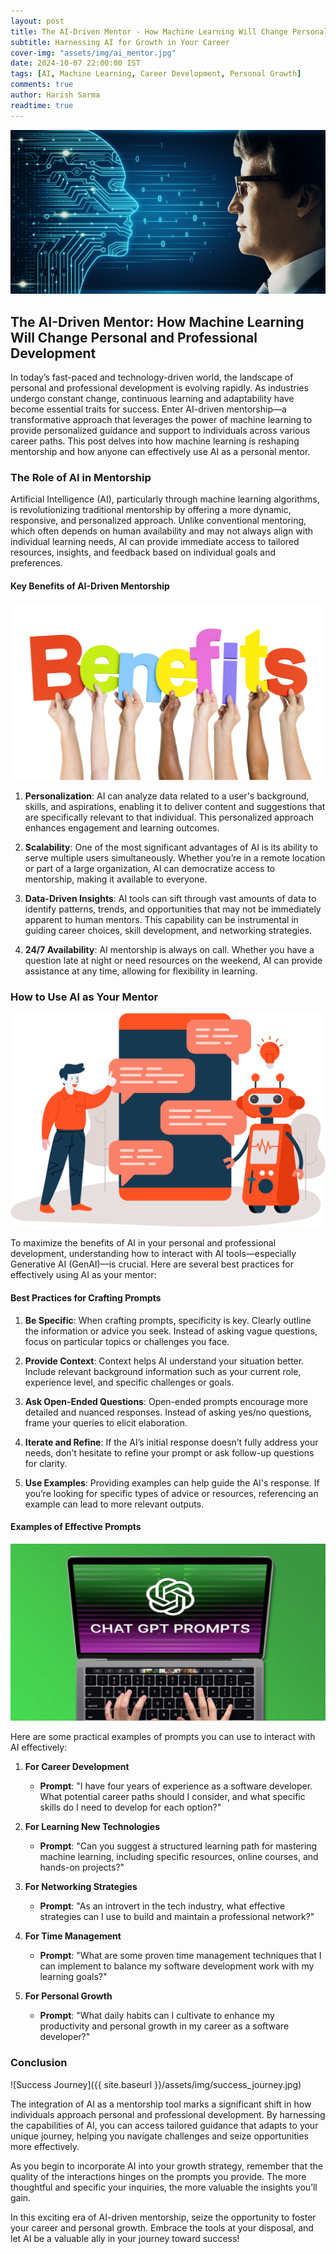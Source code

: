 ```yaml
---
layout: post
title: The AI-Driven Mentor - How Machine Learning Will Change Personal and Professional Development
subtitle: Harnessing AI for Growth in Your Career
cover-img: "assets/img/ai_mentor.jpg"
date: 2024-10-07 22:00:00 IST
tags: [AI, Machine Learning, Career Development, Personal Growth]
comments: true
author: Harish Sarma
readtime: true
---
```


![AI Mentor](/assets/img/ai_mentor.jpg)

## The AI-Driven Mentor: How Machine Learning Will Change Personal and Professional Development

In today’s fast-paced and technology-driven world, the landscape of personal and professional development is evolving rapidly. As industries undergo constant change, continuous learning and adaptability have become essential traits for success. Enter AI-driven mentorship—a transformative approach that leverages the power of machine learning to provide personalized guidance and support to individuals across various career paths. This post delves into how machine learning is reshaping mentorship and how anyone can effectively use AI as a personal mentor.

### The Role of AI in Mentorship

Artificial Intelligence (AI), particularly through machine learning algorithms, is revolutionizing traditional mentorship by offering a more dynamic, responsive, and personalized approach. Unlike conventional mentoring, which often depends on human availability and may not always align with individual learning needs, AI can provide immediate access to tailored resources, insights, and feedback based on individual goals and preferences.

#### Key Benefits of AI-Driven Mentorship

![Key Benefits](/assets/img/key_benefits.jpg)

1. **Personalization**: AI can analyze data related to a user's background, skills, and aspirations, enabling it to deliver content and suggestions that are specifically relevant to that individual. This personalized approach enhances engagement and learning outcomes.

2. **Scalability**: One of the most significant advantages of AI is its ability to serve multiple users simultaneously. Whether you’re in a remote location or part of a large organization, AI can democratize access to mentorship, making it available to everyone.

3. **Data-Driven Insights**: AI tools can sift through vast amounts of data to identify patterns, trends, and opportunities that may not be immediately apparent to human mentors. This capability can be instrumental in guiding career choices, skill development, and networking strategies.

4. **24/7 Availability**: AI mentorship is always on call. Whether you have a question late at night or need resources on the weekend, AI can provide assistance at any time, allowing for flexibility in learning.

### How to Use AI as Your Mentor

![Using AI as Mentor](/assets/img/using_ai_mentor.jpg)

To maximize the benefits of AI in your personal and professional development, understanding how to interact with AI tools—especially Generative AI (GenAI)—is crucial. Here are several best practices for effectively using AI as your mentor:

#### Best Practices for Crafting Prompts

1. **Be Specific**: When crafting prompts, specificity is key. Clearly outline the information or advice you seek. Instead of asking vague questions, focus on particular topics or challenges you face.

2. **Provide Context**: Context helps AI understand your situation better. Include relevant background information such as your current role, experience level, and specific challenges or goals.

3. **Ask Open-Ended Questions**: Open-ended prompts encourage more detailed and nuanced responses. Instead of asking yes/no questions, frame your queries to elicit elaboration.

4. **Iterate and Refine**: If the AI’s initial response doesn’t fully address your needs, don’t hesitate to refine your prompt or ask follow-up questions for clarity.

5. **Use Examples**: Providing examples can help guide the AI's response. If you’re looking for specific types of advice or resources, referencing an example can lead to more relevant outputs.

#### Examples of Effective Prompts

![Effective Prompts](/assets/img/effective_prompts.jpg)

Here are some practical examples of prompts you can use to interact with AI effectively:

1. **For Career Development**
   - **Prompt**: "I have four years of experience as a software developer. What potential career paths should I consider, and what specific skills do I need to develop for each option?"

2. **For Learning New Technologies**
   - **Prompt**: "Can you suggest a structured learning path for mastering machine learning, including specific resources, online courses, and hands-on projects?"

3. **For Networking Strategies**
   - **Prompt**: "As an introvert in the tech industry, what effective strategies can I use to build and maintain a professional network?"

4. **For Time Management**
   - **Prompt**: "What are some proven time management techniques that I can implement to balance my software development work with my learning goals?"

5. **For Personal Growth**
   - **Prompt**: "What daily habits can I cultivate to enhance my productivity and personal growth in my career as a software developer?"

### Conclusion

![Success Journey]({{ site.baseurl }}/assets/img/success_journey.jpg)

The integration of AI as a mentorship tool marks a significant shift in how individuals approach personal and professional development. By harnessing the capabilities of AI, you can access tailored guidance that adapts to your unique journey, helping you navigate challenges and seize opportunities more effectively.

As you begin to incorporate AI into your growth strategy, remember that the quality of the interactions hinges on the prompts you provide. The more thoughtful and specific your inquiries, the more valuable the insights you’ll gain.

In this exciting era of AI-driven mentorship, seize the opportunity to foster your career and personal growth. Embrace the tools at your disposal, and let AI be a valuable ally in your journey toward success!
